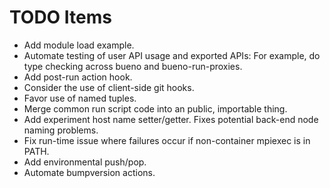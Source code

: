 # TODO Items

* Add module load example.
* Automate testing of user API usage and exported APIs:
  For example, do type checking across bueno and bueno-run-proxies.
* Add post-run action hook.
* Consider the use of client-side git hooks.
* Favor use of named tuples.
* Merge common run script code into an public, importable thing.
* Add experiment host name setter/getter. Fixes potential back-end node naming
  problems.
* Fix run-time issue where failures occur if non-container mpiexec is in PATH.
* Add environmental push/pop.
* Automate bumpversion actions.
